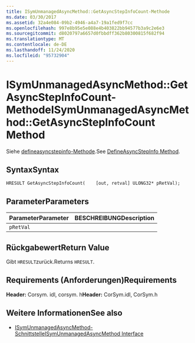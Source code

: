 ```yaml
---
title: ISymUnmanagedAsyncMethod::GetAsyncStepInfoCount-Methode
ms.date: 03/30/2017
ms.assetid: 32a4e084-09b2-4946-a4a7-19a1fed9f7cc
ms.openlocfilehash: 997e8b95e5e088e4b403822bb94577b3a9c2e6e3
ms.sourcegitcommit: d8020797a6657d0fbbdff362b80300815f682f94
ms.translationtype: MT
ms.contentlocale: de-DE
ms.lasthandoff: 11/24/2020
ms.locfileid: "95732904"
---
```

# <a name="isymunmanagedasyncmethodgetasyncstepinfocount-method"></a><span data-ttu-id="4619c-102">ISymUnmanagedAsyncMethod::GetAsyncStepInfoCount-Methode</span><span class="sxs-lookup"><span data-stu-id="4619c-102">ISymUnmanagedAsyncMethod::GetAsyncStepInfoCount Method</span></span>

<span data-ttu-id="4619c-103">Siehe [defineasyncstepinfo-Methode](isymunmanagedasyncmethodpropertieswriter-defineasyncstepinfo-method.md).</span><span class="sxs-lookup"><span data-stu-id="4619c-103">See [DefineAsyncStepInfo Method](isymunmanagedasyncmethodpropertieswriter-defineasyncstepinfo-method.md).</span></span>  
  
## <a name="syntax"></a><span data-ttu-id="4619c-104">Syntax</span><span class="sxs-lookup"><span data-stu-id="4619c-104">Syntax</span></span>  
  
```idl  
HRESULT GetAsyncStepInfoCount(    [out, retval] ULONG32* pRetVal);  
```  
  
## <a name="parameters"></a><span data-ttu-id="4619c-105">Parameter</span><span class="sxs-lookup"><span data-stu-id="4619c-105">Parameters</span></span>  
  
|<span data-ttu-id="4619c-106">Parameter</span><span class="sxs-lookup"><span data-stu-id="4619c-106">Parameter</span></span>|<span data-ttu-id="4619c-107">BESCHREIBUNG</span><span class="sxs-lookup"><span data-stu-id="4619c-107">Description</span></span>|  
|---------------|-----------------|  
|`pRetVal`||  
  
## <a name="return-value"></a><span data-ttu-id="4619c-108">Rückgabewert</span><span class="sxs-lookup"><span data-stu-id="4619c-108">Return Value</span></span>  

 <span data-ttu-id="4619c-109">Gibt `HRESULT`zurück.</span><span class="sxs-lookup"><span data-stu-id="4619c-109">Returns `HRESULT`.</span></span>  
  
## <a name="requirements"></a><span data-ttu-id="4619c-110">Requirements (Anforderungen)</span><span class="sxs-lookup"><span data-stu-id="4619c-110">Requirements</span></span>  

 <span data-ttu-id="4619c-111">**Header:** Corsym. idl, corsym. h</span><span class="sxs-lookup"><span data-stu-id="4619c-111">**Header:** CorSym.idl, CorSym.h</span></span>  
  
## <a name="see-also"></a><span data-ttu-id="4619c-112">Weitere Informationen</span><span class="sxs-lookup"><span data-stu-id="4619c-112">See also</span></span>

- [<span data-ttu-id="4619c-113">ISymUnmanagedAsyncMethod-Schnittstelle</span><span class="sxs-lookup"><span data-stu-id="4619c-113">ISymUnmanagedAsyncMethod Interface</span></span>](isymunmanagedasyncmethod-interface.md)
